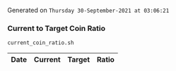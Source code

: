 Generated on `Thursday 30-September-2021 at 03:06:21`

### Current to Target Coin Ratio
`current_coin_ratio.sh`

Date|Current|Target|Ratio
---|---|---|---
